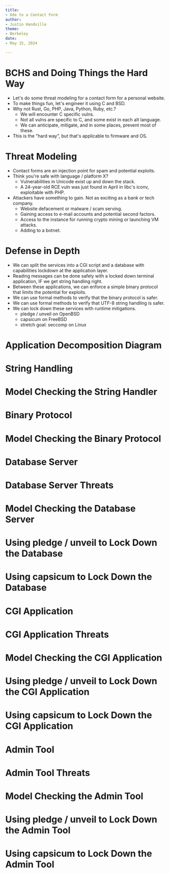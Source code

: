```yaml
---
title:
- Ode to a Contact Form
author:
- Justin Handville
theme:
- Berkeley
date:
- May 15, 2024

---
```


# BCHS and Doing Things the Hard Way

- Let's do some threat modeling for a contact form for a personal website.
- To make things fun, let's engineer it using C and BSD.
- Why not Rust, Go, PHP, Java, Python, Ruby, etc.?
  - We will encounter C specific vulns.
  - Not all vulns are specific to C, and some exist in each alt language.
  - We can anticipate, mitigate, and in some places, prevent most of these.
- This is the "hard way", but that's applicable to firmware and OS.

# Threat Modeling

- Contact forms are an injection point for spam and potential exploits.
- Think you're safe with language / platform X?
  - Vulnerabilities in Unicode exist up and down the stack.
  - A 24-year-old RCE vuln was just found in April in libc's iconv, exploitable
    with PHP.
- Attackers have something to gain. Not as exciting as a bank or tech company.
  - Website defacement or malware / scam serving.
  - Gaining access to e-mail accounts and potential second factors.
  - Access to the instance for running crypto mining or launching VM attacks.
  - Adding to a botnet.

# Defense in Depth

- We can split the services into a CGI script and a database with capabilities
  lockdown at the application layer.
- Reading messages can be done safely with a locked down terminal application,
  IF we get string handling right.
- Between these applications, we can enforce a simple binary protocol that
  limits the potential for exploits.
- We can use formal methods to verify that the binary protocol is safer.
- We can use formal methods to verify that UTF-8 string handling is safer.
- We can lock down these services with runtime mitigations.
  - pledge / unveil on OpenBSD
  - capsicum on FreeBSD
  - stretch goal: seccomp on Linux

# Application Decomposition Diagram

# String Handling

# Model Checking the String Handler

# Binary Protocol

# Model Checking the Binary Protocol

# Database Server

# Database Server Threats

# Model Checking the Database Server

# Using pledge / unveil to Lock Down the Database

# Using capsicum to Lock Down the Database

# CGI Application

# CGI Application Threats

# Model Checking the CGI Application

# Using pledge / unveil to Lock Down the CGI Application

# Using capsicum to Lock Down the CGI Application

# Admin Tool

# Admin Tool Threats

# Model Checking the Admin Tool

# Using pledge / unveil to Lock Down the Admin Tool

# Using capsicum to Lock Down the Admin Tool

